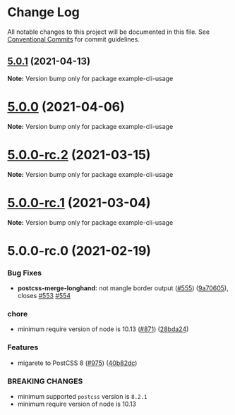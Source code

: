 # Change Log

All notable changes to this project will be documented in this file.
See [Conventional Commits](https://conventionalcommits.org) for commit guidelines.

## [5.0.1](https://github.com/cssnano/cssnano/compare/example-cli-usage@5.0.0...example-cli-usage@5.0.1) (2021-04-13)

**Note:** Version bump only for package example-cli-usage





# [5.0.0](https://github.com/cssnano/cssnano/compare/example-cli-usage@5.0.0-rc.2...example-cli-usage@5.0.0) (2021-04-06)

**Note:** Version bump only for package example-cli-usage





# [5.0.0-rc.2](https://github.com/cssnano/cssnano/compare/example-cli-usage@5.0.0-rc.1...example-cli-usage@5.0.0-rc.2) (2021-03-15)

**Note:** Version bump only for package example-cli-usage





# [5.0.0-rc.1](https://github.com/cssnano/cssnano/compare/example-cli-usage@5.0.0-rc.0...example-cli-usage@5.0.0-rc.1) (2021-03-04)

**Note:** Version bump only for package example-cli-usage





# 5.0.0-rc.0 (2021-02-19)


### Bug Fixes

* **postcss-merge-longhand:** not mangle border output ([#555](https://github.com/cssnano/cssnano/issues/555)) ([9a70605](https://github.com/cssnano/cssnano/commit/9a706050b621e7795a9bf74eb7110b5c81804ffe)), closes [#553](https://github.com/cssnano/cssnano/issues/553) [#554](https://github.com/cssnano/cssnano/issues/554)


### chore

* minimum require version of node is 10.13 ([#871](https://github.com/cssnano/cssnano/issues/871)) ([28bda24](https://github.com/cssnano/cssnano/commit/28bda243e32ce3ba89b3c358a5f78727b3732f11))


### Features

* migarete to PostCSS 8 ([#975](https://github.com/cssnano/cssnano/issues/975)) ([40b82dc](https://github.com/cssnano/cssnano/commit/40b82dca7f53ac02cd4fe62846dec79b898ccb49))


### BREAKING CHANGES

* minimum supported `postcss` version is `8.2.1`
* minimum require version of node is 10.13
